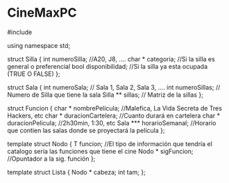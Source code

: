 # CineMaxPC

#include <iostream>

using namespace std;

struct Silla
{
    int numeroSilla; //A20, J8, ....
    char * categoria; //Si la silla es general o preferencial
    bool disponibilidad;  //Si la silla ya esta ocupada (TRUE O FALSE)
};

struct Sala
{
    int numeroSala; // Sala 1, Sala 2, Sala 3, ....
    int numeroSillas; // Numero de Silla que tiene la sala
    Silla ** sillas; // Matriz de la sillas 
};

struct Funcion
{
    char * nombrePelicula; //Malefica, La Vida Secreta de Tres Hackers, etc 
    char * duracionCartelera; //Cuanto durará en cartelera
    char * duracionPelicula; //2h30min, 1:30, etc
    Sala *** horarioSemanal; //Horario que contien las salas donde se proyectará la película 
};

template <typename T>
struct Nodo
{
    T funcion; //El tipo de información que tendría el catalogo sería las funciones que tiene el cine 
    Nodo <T> * sigFuncion; //Opuntador a la sig. función 
};
    
template <typeName T>
struct Lista 
{
    Nodo <T> * cabeza;
    int tam; 
};
